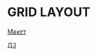 # GRID LAYOUT

[Макет](https://www.freecodecamp.org/news/content/images/size/w2000/2022/05/CSS-GRID-3.png)

[ДЗ](https://shumaw.github.io/FE_basic/Homework_20220922)